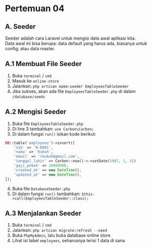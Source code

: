 # Pertemuan 04

## A. Seeder

Seeder adalah cara Laravel untuk mengisi data awal aplikasi kita.  
Data awal ini bisa berupa: data default yang harus ada, biasanya untuk config; atau data master.

## A.1 Membuat File Seeder

1. Buka `terminal` / `cmd`
2. Masuk ke `online-store`
3. Jalankan: `php artisan make:seeder EmployeesTableSeeder`
4. Jika sukses, akan ada file `EmployeesTableSeeder.php` di dalam `/database/seeds`

## A.2 Mengisi Seeder

1. Buka file `EmployeesTableSeeder.php`
2. Di line 3 tambahkan: `use Carbon\Carbon;`
3. Di dalam fungsi `run()` isikan kode berikut:
```php
DB::table('employees')->insert([
    'nik' => 'N-0001',
    'nama' => 'Kukuh',
    'email' => 'rkukuh@gmail.com',
    'tanggal_lahir' => Carbon::now()->->setDate(1987, 1, 31)
    'gaji_pokok' => 10000000,
    'created_at' => new DateTime(),
    'updated_at' => new DateTime(),
]);
```
4. Buka file `DatabaseSeeder.php`
5. Di dalam fungsi `run()` tambahkan: `$this->call(EmployeesTableSeeder::class);`

## A.3 Menjalankan Seeder

1. Buka `terminal` / `cmd`
2. Jalankan: `php artisan migrate:refresh --seed`
3. Buka `PhpMyAdmin`, lalu buka database online store
4. Lihat isi tabel `employees`, seharusnya terisi 1 data di sana
